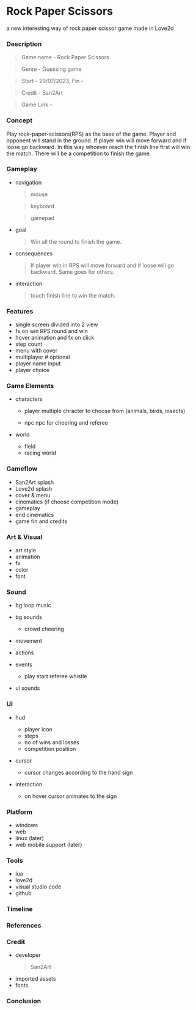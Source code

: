 # Rock Paper Scissors
 a new interesting way of rock paper scissor game made in Love2d

### Description
> Game name - Rock Paper Scissors

> Genre - Guessing game

> Start - 29/07/2023, Fin - 

> Credit - San2Art

> Game Link - 

### Concept
Play rock-paper-scissors(RPS) as the base of the game. Player and opponent will stand in the ground. If player win will move forward and if loose go backward. In this way whoever reach the finish line first will win the match. There will be a competition to finish the game.

### Gameplay
- navigation
    > mouse

    > keyboard

    > gamepad

- goal
    > Win all the round to finish the game.

- consequences
    > If player win in RPS will move forward and if loose will go backward. Same goes for others.

- interaction
    > touch finish line to win the match.

### Features
- single screen divided into 2 view
- fx on win RPS round and win
- hover animation and fx on click
- step count
- menu with cover
- multiplayer # optional
- player name input
- player choice

### Game Elements
- characters
    - player
        multiple chracter to choose from (animals, birds, insects)

    - npc
        npc for cheering and referee

- world
    - field
    - racing world

### Gameflow
- San2Art splash
- Love2d splash
- cover & menu
- cinematics (if choose competition mode)
- gameplay
- end cinematics
- game fin and credits

### Art & Visual
- art style
- animation
- fx
- color
- font

### Sound
- bg loop music
- bg sounds
    - crowd cheering

- movement
- actions
- events
    - play start referee whistle

- ui sounds

### UI
- hud
    - player icon
    - steps
    - no of wins and losses
    - competition position
    
- cursor
    - cursor changes according to the hand sign

- interaction
    - on hover cursor animates to the sign

### Platform
- windows
- web
- linux (later)
- web mobile support (later)

### Tools
- lua
- love2d
- visual studio code
- github

### Timeline
### References
### Credit
- developer
    > San2Art
- imported assets
- fonts

### Conclusion
